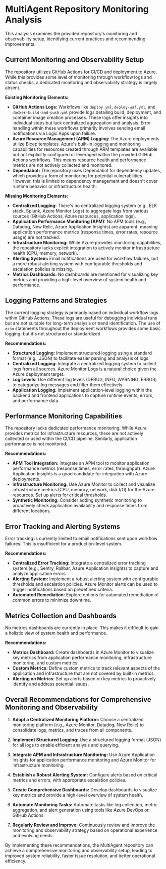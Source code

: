 # MultiAgent Repository Monitoring Analysis

This analysis examines the provided repository's monitoring and observability setup, identifying current practices and recommending improvements.

## Current Monitoring and Observability Setup

The repository utilizes GitHub Actions for CI/CD and deployment to Azure.  While this provides some level of monitoring through workflow logs and status checks, a dedicated monitoring and observability strategy is largely absent.

**Existing Monitoring Elements:**

* **GitHub Actions Logs:**  Workflows like `deploy.yml`, `deploy-waf.yml`, and `docker-build-and-push.yml` provide logs detailing build, deployment, and container image creation processes. These logs offer insights into individual steps but lack centralized aggregation and analysis.  Error handling within these workflows primarily involves sending email notifications via Logic Apps upon failure.
* **Azure Resource Management (ARM) Logging:** The Azure deployments utilize Bicep templates.  Azure's built-in logging and monitoring capabilities for resources created through ARM templates are available but not explicitly configured or leveraged within the provided GitHub Actions workflows.  This means resource health and performance metrics are not actively collected and monitored.
* **Dependabot:** The repository uses Dependabot for dependency updates, which provides a form of monitoring for potential vulnerabilities. However, this is limited to dependency management and doesn't cover runtime behavior or infrastructure health.

**Missing Monitoring Elements:**

* **Centralized Logging:** There's no centralized logging system (e.g., ELK stack, Splunk, Azure Monitor Logs) to aggregate logs from various sources (GitHub Actions, Azure resources, application logs).
* **Application Performance Monitoring (APM):**  No APM tools (e.g., Datadog, New Relic, Azure Application Insights) are apparent, meaning application performance metrics (response times, error rates, resource usage) are not tracked.
* **Infrastructure Monitoring:**  While Azure provides monitoring capabilities, the repository lacks explicit integration to actively monitor infrastructure health (CPU, memory, network).
* **Alerting System:**  Email notifications are used for workflow failures, but a more robust alerting system with configurable thresholds and escalation policies is missing.
* **Metrics Dashboards:**  No dashboards are mentioned for visualizing key metrics and providing a high-level overview of system health and performance.


## Logging Patterns and Strategies

The current logging strategy is primarily based on individual workflow logs within GitHub Actions.  These logs are useful for debugging individual runs but are not suitable for long-term analysis or trend identification.  The use of `echo` statements throughout the deployment workflows provides some basic logging, but it's not structured or standardized.

**Recommendations:**

* **Structured Logging:** Implement structured logging using a standard format (e.g., JSON) to facilitate easier parsing and analysis of logs.
* **Centralized Logging:** Integrate a centralized logging system to collect logs from all sources.  Azure Monitor Logs is a natural choice given the Azure deployment target.
* **Log Levels:**  Use different log levels (DEBUG, INFO, WARNING, ERROR) to categorize log messages and filter them effectively.
* **Application Logging:**  Implement application-level logging within the backend and frontend applications to capture runtime events, errors, and performance data.


## Performance Monitoring Capabilities

The repository lacks dedicated performance monitoring.  While Azure provides metrics for infrastructure resources, these are not actively collected or used within the CI/CD pipeline.  Similarly, application performance is not monitored.

**Recommendations:**

* **APM Tool Integration:** Integrate an APM tool to monitor application performance metrics (response times, error rates, throughput).  Azure Application Insights is a good candidate for integration with Azure deployments.
* **Infrastructure Monitoring:**  Use Azure Monitor to collect and visualize infrastructure metrics (CPU, memory, network, disk I/O) for the Azure resources.  Set up alerts for critical thresholds.
* **Synthetic Monitoring:**  Consider adding synthetic monitoring to proactively check application availability and response times from different locations.


## Error Tracking and Alerting Systems

Error tracking is currently limited to email notifications sent upon workflow failures.  This is insufficient for a production-level system.

**Recommendations:**

* **Centralized Error Tracking:** Integrate a centralized error tracking system (e.g., Sentry, Rollbar, Azure Application Insights) to capture and analyze application errors.
* **Alerting System:**  Implement a robust alerting system with configurable thresholds and escalation policies.  Azure Monitor alerts can be used to trigger notifications based on predefined criteria.
* **Automated Remediation:**  Explore options for automated remediation of common errors to minimize downtime.


## Metrics Collection and Dashboards

No metrics dashboards are currently in place.  This makes it difficult to gain a holistic view of system health and performance.

**Recommendations:**

* **Metrics Dashboard:** Create dashboards in Azure Monitor to visualize key metrics from application performance monitoring, infrastructure monitoring, and custom metrics.
* **Custom Metrics:**  Define custom metrics to track relevant aspects of the application and infrastructure that are not covered by built-in metrics.
* **Alerting on Metrics:**  Set up alerts based on key metrics to proactively identify and address potential issues.


## Overall Recommendations for Comprehensive Monitoring and Observability

1. **Adopt a Centralized Monitoring Platform:** Choose a centralized monitoring platform (e.g., Azure Monitor, Datadog, New Relic) to consolidate logs, metrics, and traces from all components.

2. **Implement Structured Logging:**  Use a structured logging format (JSON) for all logs to enable efficient analysis and querying.

3. **Integrate APM and Infrastructure Monitoring:**  Use Azure Application Insights for application performance monitoring and Azure Monitor for infrastructure monitoring.

4. **Establish a Robust Alerting System:** Configure alerts based on critical metrics and errors, with appropriate escalation policies.

5. **Create Comprehensive Dashboards:**  Develop dashboards to visualize key metrics and provide a high-level overview of system health.

6. **Automate Monitoring Tasks:**  Automate tasks like log collection, metric aggregation, and alert generation using tools like Azure DevOps or GitHub Actions.

7. **Regularly Review and Improve:**  Continuously review and improve the monitoring and observability strategy based on operational experience and evolving needs.


By implementing these recommendations, the MultiAgent repository can achieve a comprehensive monitoring and observability setup, leading to improved system reliability, faster issue resolution, and better operational efficiency.